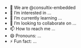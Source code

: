 - 👋 We are @consultix-embedded
- 👀 I’m interested in ...
- 🌱 I’m currently learning ...
- 💞️ I’m looking to collaborate on ...
- 📫 How to reach me ...
- 😄 Pronouns: ...
- ⚡ Fun fact: ...

<!---
consultix-embedded/consultix-embedded is a ✨ special ✨ repository because its `README.md` (this file) appears on your GitHub profile.
You can click the Preview link to take a look at your changes.
--->
